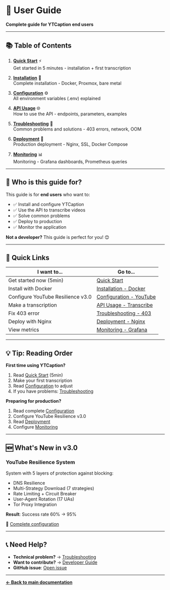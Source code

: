 # 📘 User Guide

**Complete guide for YTCaption end users**

---

## 📚 Table of Contents

1. **[Quick Start](./01-quick-start.md)** ⚡  
   Get started in 5 minutes - installation + first transcription

2. **[Installation](./02-installation.md)** 🐳  
   Complete installation - Docker, Proxmox, bare metal

3. **[Configuration](./03-configuration.md)** ⚙️  
   All environment variables (.env) explained

4. **[API Usage](./04-api-usage.md)** 🌐  
   How to use the API - endpoints, parameters, examples

5. **[Troubleshooting](./05-troubleshooting.md)** 🔧  
   Common problems and solutions - 403 errors, network, OOM

6. **[Deployment](./06-deployment.md)** 🚀  
   Production deployment - Nginx, SSL, Docker Compose

7. **[Monitoring](./07-monitoring.md)** 📊  
   Monitoring - Grafana dashboards, Prometheus queries

---

## 🎯 Who is this guide for?

This guide is for **end users** who want to:
- ✅ Install and configure YTCaption
- ✅ Use the API to transcribe videos
- ✅ Solve common problems
- ✅ Deploy to production
- ✅ Monitor the application

**Not a developer?** This guide is perfect for you! 😊

---

## 🚀 Quick Links

| I want to... | Go to... |
|-------------|-----------|
| Get started now (5min) | [Quick Start](./01-quick-start.md) |
| Install with Docker | [Installation - Docker](./02-installation.md#docker) |
| Configure YouTube Resilience v3.0 | [Configuration - YouTube](./03-configuration.md#youtube-resilience-v30) |
| Make a transcription | [API Usage - Transcribe](./04-api-usage.md#post-transcribe) |
| Fix 403 error | [Troubleshooting - 403](./05-troubleshooting.md#http-403-forbidden) |
| Deploy with Nginx | [Deployment - Nginx](./06-deployment.md#nginx-reverse-proxy) |
| View metrics | [Monitoring - Grafana](./07-monitoring.md#grafana-dashboards) |

---

## 💡 Tip: Reading Order

**First time using YTCaption?**

1. Read [Quick Start](./01-quick-start.md) (5min)
2. Make your first transcription
3. Read [Configuration](./03-configuration.md) to adjust
4. If you have problems: [Troubleshooting](./05-troubleshooting.md)

**Preparing for production?**

1. Read complete [Configuration](./03-configuration.md)
2. Configure YouTube Resilience v3.0
3. Read [Deployment](./06-deployment.md)
4. Configure [Monitoring](./07-monitoring.md)

---

## 🆕 What's New in v3.0

### YouTube Resilience System

System with 5 layers of protection against blocking:
- DNS Resilience
- Multi-Strategy Download (7 strategies)
- Rate Limiting + Circuit Breaker
- User-Agent Rotation (17 UAs)
- Tor Proxy Integration

**Result**: Success rate 60% → 95%

📖 [Complete configuration](./03-configuration.md#youtube-resilience-v30)

---

## 📞 Need Help?

- **Technical problem?** → [Troubleshooting](./05-troubleshooting.md)
- **Want to contribute?** → [Developer Guide](../developer-guide/)
- **GitHub issue**: [Open issue](https://github.com/JohnHeberty/YTCaption-Easy-Youtube-API/issues)

---

**[← Back to main documentation](../README.md)**
